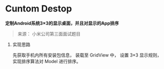 # Cuntom Destop

**定制Android系统3×3的显示桌面，并且对显示的App排序**
 
 > 来源： 小米公司第三面面试题目
 
 1. 实现思路
 
     先获取手机内所有安装包信息， 装载至 GridView 中， 设置 3×3 显示规则， 实现排序算法对 Model 进行排序。
